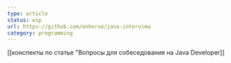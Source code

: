 ```yaml
---
type: article
status: wip
url: https://github.com/enhorse/java-interview
category: programming
---
```

[[конспекты по статье "Вопросы для собеседования на Java Developer]]

